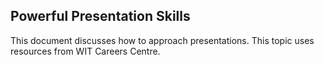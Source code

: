 ## Powerful Presentation Skills
This document discusses how to approach presentations. This topic uses resources from WIT Careers Centre.